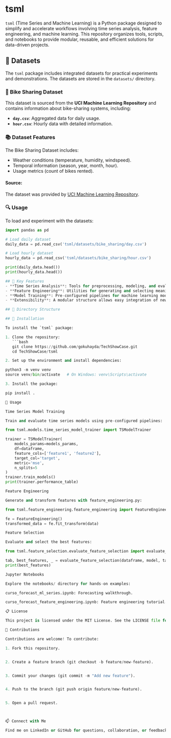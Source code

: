 # tsml

`tsml` (Time Series and Machine Learning) is a Python package designed to simplify and accelerate workflows involving time series analysis, feature engineering, and machine learning. This repository organizes tools, scripts, and notebooks to provide modular, reusable, and efficient solutions for data-driven projects.

## 📂 Datasets

The `tsml` package includes integrated datasets for practical experiments and demonstrations. The datasets are stored in the `datasets/` directory.

### 🚴 Bike Sharing Dataset
This dataset is sourced from the **UCI Machine Learning Repository** and contains information about bike-sharing systems, including:
- **`day.csv`**: Aggregated data for daily usage.
- **`hour.csv`**: Hourly data with detailed information.

### 📚 Dataset Features
The Bike Sharing Dataset includes:
- Weather conditions (temperature, humidity, windspeed).
- Temporal information (season, year, month, hour).
- Usage metrics (count of bikes rented).

#### Source:
The dataset was provided by [UCI Machine Learning Repository](https://archive.ics.uci.edu/ml/datasets/bike+sharing+dataset).

### 🔍 Usage
To load and experiment with the datasets:
```python
import pandas as pd

# Load daily dataset
daily_data = pd.read_csv('tsml/datasets/bike_sharing/day.csv')

# Load hourly dataset
hourly_data = pd.read_csv('tsml/datasets/bike_sharing/hour.csv')

print(daily_data.head())
print(hourly_data.head())

## 📌 Key Features
- **Time Series Analysis**: Tools for preprocessing, modeling, and evaluating time series data.
- **Feature Engineering**: Utilities for generating and selecting meaningful features.
- **Model Training**: Pre-configured pipelines for machine learning models with hyperparameter optimization.
- **Extensibility**: A modular structure allows easy integration of new functionalities.

## 📂 Directory Structure

## 🚀 Installation

To install the `tsml` package:

1. Clone the repository:
   ```bash
   git clone https://github.com/gokuhayda/TechShowCase.git
   cd TechShowCase/tsml

2. Set up the environment and install dependencies:

python3 -m venv venv
source venv/bin/activate   # On Windows: venv\Scripts\activate

3. Install the package:

pip install .

📖 Usage

Time Series Model Training

Train and evaluate time series models using pre-configured pipelines:

from tsml.models.time_series_model_trainer import TSModelTrainer

trainer = TSModelTrainer(
    models_params=models_params,
    df=dataframe,
    feature_cols=['feature1', 'feature2'],
    target_col='target',
    metric='mse',
    n_splits=5
)
trainer.train_models()
print(trainer.performance_table)

Feature Engineering

Generate and transform features with feature_engineering.py:

from tsml.feature_engineering.feature_engineering import FeatureEngineering

fe = FeatureEngineering()
transformed_data = fe.fit_transform(data)

Feature Selection

Evaluate and select the best features:

from tsml.feature_selection.evaluate_feature_selection import evaluate_feature_selection

tab, best_features, _ = evaluate_feature_selection(dataframe, model, target_col='target')
print(best_features)

Jupyter Notebooks

Explore the notebooks/ directory for hands-on examples:

curso_forecast_ml_series.ipynb: Forecasting walkthrough.

curso_forecast_feature_engineering.ipynb: Feature engineering tutorial.

📋 License

This project is licensed under the MIT License. See the LICENSE file for details.

🤝 Contributions

Contributions are welcome! To contribute:

1. Fork this repository.


2. Create a feature branch (git checkout -b feature/new-feature).


3. Commit your changes (git commit -m "Add new feature").


4. Push to the branch (git push origin feature/new-feature).


5. Open a pull request.



📫 Connect with Me

Find me on LinkedIn or GitHub for questions, collaboration, or feedback.
 
